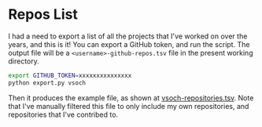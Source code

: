 # Repos List

I had a need to export a list of all the projects that I've worked on over
the years, and this is it! You can export a GitHub token, and run the
script. The output file will be a `<username>-github-repos.tsv` file in the
present working directory.

```bash
export GITHUB_TOKEN=xxxxxxxxxxxxxxx
python export.py vsoch
```

Then it produces the example file, as shown at [vsoch-repositories.tsv](vsoch-repositories.tsv).
Note that I've manually filtered this file to only include my own repositories, and repositories
that I've contribed to.

